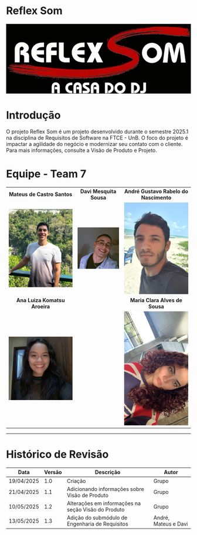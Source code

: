 # Reflex Som

![Logo](ReflexSomLogo.PNG)

# Introdução

O projeto Reflex Som é um projeto desenvolvido durante o semestre 2025.1 na disciplina de Requisitos de Software na FTCE - UnB. O foco do projeto é impactar a agilidade do negócio e modernizar seu contato com o cliente. Para mais informações, consulte a Visão de Produto e Projeto.

# Equipe - Team 7

<table style="text-align: center;">
  <tr>
    <td><strong>Mateus de Castro Santos</strong></td>
    <td><strong>Davi Mesquita Sousa</strong></td>
    <td><strong>André Gustavo Rabelo do Nascimento</strong></td>
  </tr>
  <tr>
    <td><img src="imagens/mateusreflexdevs.jpeg" class="img-circular"></td>
    <td><img src="imagens/fotoDePerfil.jpg" class="img-circular"></td>
    <td><img src="imagens/andrereflexdevs.jpeg" class="img-circular"></td>
  </tr>
  <tr>
    <td><strong>Ana Luiza Komatsu Aroeira</strong></td>
    <td><strong></strong></td>
    <td><strong>Maria Clara Alves de Sousa</strong></td>
  </tr>
  <tr>
    <td><img src="imagens/anareflexdevs.jpeg" class="img-circular"></td>
    <td><img src="" class=""></td>
    <td><img src="imagens/clarareflexdevs.jpeg" class="img-circular"></td>
  </tr>
</table>


---

# Histórico de Revisão

| Data        | Versão | Descrição                                                                 | Autor   |
|-------------|--------|---------------------------------------------------------------------------|---------|
| 19/04/2025  | 1.0    | Criação            | Grupo   |
| 21/04/2025  | 1.1    | Adicionando informações sobre Visão de  Produto         | Grupo   |
| 10/05/2025  | 1.2    | Alterações em informações na seção Visão do Produto  | Grupo  |
| 13/05/2025  | 1.3    | Adição do submódulo de Engenharia de Requisitos  | André, Mateus e Davi  |


